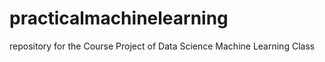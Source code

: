 # practicalmachinelearning
repository for the Course Project of Data Science Machine Learning Class
